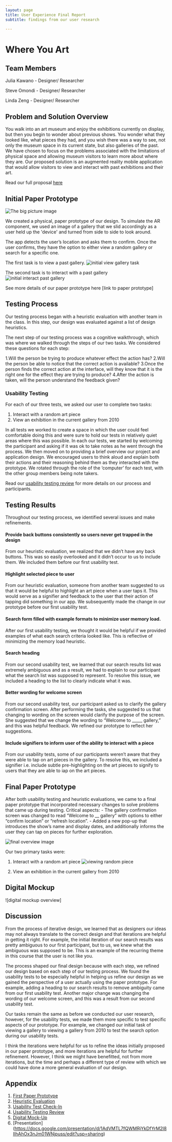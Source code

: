 ```yaml
---
layout: page
title: User Experience Final Report
subtitle: findings from our user research

---
```


# Where You Art

## Team Members
Julia Kawano - Designer/ Researcher

Steve Omondi - Designer/ Researcher

Linda Zeng - Designer/ Researcher

## Problem and Solution Overview

You walk into an art museum and enjoy the exhibitions currently on display, but then you begin to wonder about previous shows. You wonder what they looked like, what pieces they had, and you wish there was a way to see, not only the museum space in its current state, but also galleries of the past. We have chosen to focus on the problems associated with the limitations of physical space and allowing museum visitors to learn more about where they are. Our proposed solution is an augmented reality mobile application that would allow visitors to view and interact with past exhibitions and their art.

Read our full proposal [here](https://omondieric.github.io/whereYouArt/proposal/)

## Initial Paper Prototype

![The big picture image](paper_prototype/gallery_panorama.jpg)
      
We created a physical, paper prototype of our design. To simulate the AR component, we used an image of a gallery that we slid accordingly as a user held up the 'device' and turned from side to side to look around. 

The app detects the user’s location and asks them to confirm. Once the user confirms, they have the option to either view a random gallery or search for a specific one. 

The first task is to view a past gallery.
![initial view gallery task](paper_prototype/view_gallery.jpg)

The second task is to interact with a past gallery 
![initial interact past gallery](paper_prototype/info_bubbles.jpg)

See more details of our paper prototype here [link to paper prototype]

## Testing Process


Our testing process began with a heuristic evaluation with another team in the class. In this step, our design was evaluated against a list of design heuristics. 

The next step of our testing process was a cognitive walkthrough, which was where we walked through the steps of our two tasks. We considered these questions for each step:

1.Will the person be trying to produce whatever effect the action has?
2.Will the person be able to notice that the correct action is available?
3.Once the person finds the correct action at the interface, will they know that it is the right one for the effect they are trying to produce?
4.After the action is taken, will the person understand the feedback given?


### Usability Testing

For each of our three tests, we asked our user to complete two tasks:
1. Interact with a random art piece
2. View an exhibition in the current gallery from 2010

In all tests we worked to create a space in which the user could feel comfortable doing this and were sure to hold our tests in relatively quiet areas where this was possible. In each our tests, we started by welcoming the participant and asking if it was ok to take notes as he went through the process. We then moved on to providing a brief overview our project and application design. We encouraged users to think aloud and explain both their actions and their reasoning behind them as they interacted with the prototype. We rotated through the role of the ‘computer’ for each test, with the other group members being note takers.

Read our [usability testing review](https://omondieric.github.io/whereYouArt/usability-test/usability-test-review/) for more details on our process and participants.

## Testing Results

Throughout our testing process, we identified several issues and make refinements. 

#### Provide back buttons consistently so users never get trapped in the design 

From our heuristic evaluation, we realized that we didn’t have any back buttons. This was so easily overlooked and it didn’t occur to us to include them. We included them before our first usability test.

#### Highlight selected piece to user 

From our heuristic evaluation, someone from another team suggested to us that it would be helpful to highlight an art piece when a user taps it. This would serve as a signifier and feedback to the user that their action of tapping did something in our app. We subsequently made the change in our prototype before our first usability test.

#### Search form filled with example formats to minimize user memory load.

After our first usability testing, we thought it would be helpful if we provided examples of what each search criteria looked like. This is reflective of minimizing the memory load heuristic. 

#### Search heading 

From our second usability test, we learned that our search results list was extremely ambiguous and as a result, we had to explain to our participant what the search list was supposed to represent. To resolve this issue, we included a heading to the list to clearly indicate what it was.

#### Better wording for welcome screen  

From our second usability test, our participant asked us to clarify the gallery confirmation screen. After performing the tasks, she suggested to us that changing to wording on the screen would clarify the purpose of the screen. She suggested that we change the wording to “Welcome to _____ gallery,” and this was helpful feedback. We refined our prototype to reflect her suggestions.

#### Include signifiers to inform user of the ability to interact with a piece

From our usability tests, some of our participants weren’t aware that they were able to tap on art pieces in the gallery. To resolve this, we included a signifier i.e. include subtle pre-highlighting on the art pieces to signify to users that they are able to iap on the art pieces.

## Final Paper Prototype
After both usability testing and heuristic evaluations, we came to a final paper prototype that incorporated necessary changes to solve problems that came up during testing. Critical aspects:
      - The gallery confirmation screen was changed to read “Welcome to __ gallery” with options to either “confirm location” or “refresh location”.
      - Added a new pop-up that introduces the show’s name and display dates, and additionally informs the user they can tap on pieces for further exploration.

![final overview image](usability-test/paper-overview.JPG)


Our two primary tasks were:
1. Interact with a random art piece
![viewing random piece](usability-test/paper-8.JPG)


2. View an exhibition in the current gallery from 2010


## Digital Mockup

![digital mockup overview]

## Discussion

From the process of iterative design, we learned that as designers our ideas may not always translate to the correct design and that iterations are helpful in getting it right. For example, the initial iteration of our search results was pretty ambiguous to our first participant, but to us, we knew what the ambiguous was supposed to be. This is an example of the recurring theme in this course that the user is not like you. 

The process shaped our final design because with each step, we refined our design based on each step of our testing process. We found the usability tests to be especially helpful in helping us refine our design as we gained the perspective of a user actually using the paper prototype. For example, adding a heading to our search results to remove ambiguity came from our first usability test. Another major change was changing the wording of our welcome screen, and this was a result from our second usability test.

Our tasks remain the same as before we conducted our user research, however, for the usability tests, we made them more specific to test specific aspects of our prototype. For example, we changed our initial task of viewing a gallery to viewing a gallery from 2010 to test the search option during our usability tests.

I think the iterations were helpful for us to refine the ideas initially proposed in our paper prototype, and more iterations are helpful for further refinement. However, I think we might have benefitted, not from more iterations, but the time and perhaps a different type of review with which we could have done a more general evaluation of our design. 

## Appendix

1. [First Paper Prototype](https://omondieric.github.io/whereYouArt/paper_prototype/paper-prototype/)
2. [Heuristic Evaluation](https://omondieric.github.io/whereYouArt/heuristic_eval/)
3. [Usability Test Check-In](https://omondieric.github.io/whereYouArt/usability-test/usability-test-checkin/)
4. [Usability Testing Review](https://omondieric.github.io/whereYouArt/usability-test/usability-test-review/)
5. [Digital Mock-Up](https://omondieric.github.io/whereYouArt/digital-mockup/digital-mockup/)
6. [Presentation] (https://docs.google.com/presentation/d/1AdVMTL7fQWMRjYkDfYrM2I8IIhAhOx3nJm01WNjpuss/edit?usp=sharing)
